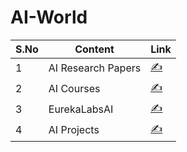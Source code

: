 # AI-World


|  S.No |  Content | Link  |
|---|---|---|
|1   |AI Research Papers   | [✍️](https://github.com/bhoop70233/AI-Research-Paper) |
|2  | AI Courses   | [✍️](https://github.com/bhoop70233/AI-Courses) |
|3   |EurekaLabsAI  |[✍️](https://github.com/EurekaLabsAI)|
|4   | AI Projects  |[✍️](https://github.com/bhoop70233/AI-Projects)                               |

